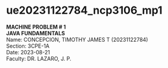 # ue20231122784_ncp3106_mp1
**MACHINE PROBLEM # 1**<br>
**JAVA FUNDAMENTALS**<br>
Name: CONCEPCION, TIMOTHY JAMES T (20231122784)<br>
Section: 3CPE-1A<br>
Date: 2023-08-21<br>
Faculty: DR. LAZARO, J. P.
